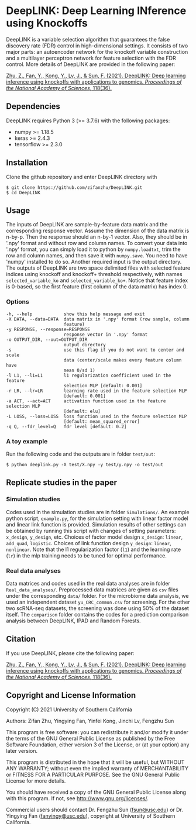# DeepLINK: Deep Learning INference using Knockoffs

DeepLINK is a variable selection algorithm that guarantees the false discovery rate (FDR) control in high-dimensional settings. It consists of two major parts: an autoencoder network for the knockoff variable construction and a multilayer perceptron network for feature selection with the FDR control. More details of DeepLINK are provided in the following paper:

[Zhu, Z., Fan, Y., Kong, Y., Lv, J., & Sun, F. (2021). DeepLINK: Deep learning inference using knockoffs with applications to genomics. *Proceedings of the National Academy of Sciences*, 118(36).](https://www.pnas.org/content/118/36/e2104683118.short)

## Dependencies

DeepLINK requires Python 3 (>= 3.7.6) with the following packages:

- numpy >= 1.18.5
- keras >= 2.4.3
- tensorflow >= 2.3.0

## Installation

Clone the github repository and enter DeepLINK directory with
    
    $ git clone https://github.com/zifanzhu/DeepLINK.git
    $ cd DeepLINK
    
## Usage

The inputs of DeepLINK are sample-by-feature data matrix and the corresponding response vector. Assume the dimension of the data matrix is n-by-p. Then the response should an n-by-1 vector. Also, they should be in '.npy' format and without row and column names. To convert your data into '.npy' format, you can simply load it to python by `numpy.loadtxt`, trim the row and column names, and then save it with `numpy.save`. You need to have 'numpy' installed to do so. Another required input is the output directory. The outputs of DeepLINK are two space delimited files with selected feature indices using knockoff and knockoff+ threshold respectively, with names `selected_variable_ko` and `selected_variable_ko+`.  Notice that feature index is 0-based, so the first feature (first column of the data matrix) has index 0.

### Options

    -h, --help            show this help message and exit
    -X DATA, --data=DATA  data matrix in '.npy' format (row sample, column
                          feature)
    -y RESPONSE, --response=RESPONSE
                          response vector in '.npy' format
    -o OUTPUT_DIR, --out=OUTPUT_DIR
                          output directory
    -s                    use this flag if you do not want to center and scale
                          data (center/scale makes every feature column have
                          mean 0/sd 1)
    -l L1, --l1=L1        l1 regularization coefficient used in the feature
                          selection MLP [default: 0.001]
    -r LR, --lr=LR        learning rate used in the feature selection MLP
                          [default: 0.001]
    -a ACT, --act=ACT     activation function used in the feature selection MLP
                          [default: elu]
    -L LOSS, --loss=LOSS  loss function used in the feature selection MLP
                          [default: mean_squared_error]
    -q Q, --fdr_level=Q   fdr level [default: 0.2]
    
### A toy example

Run the following code and the outputs are in folder `test/out`:
    
    $ python deeplink.py -X test/X.npy -y test/y.npy -o test/out

## Replicate studies in the paper

### Simulation studies

Codes used in the simulation studies are in folder `Simulations/`. An example python script, `example.py`, for the simulation setting with linear factor model and linear link function is provided. Simulation results of other settings can be obtained by running this script with changes of setting parameters: `x_design`, `y_design`, etc. Choices of factor model design `x_design`: `linear`, `add_quad`, `logistic`. Choices of link function design `y_design`: `linear`, `nonlinear`. Note that the l1 regularization factor (`l1`) and the learning rate (`lr`) in the mlp training needs to be tuned for optimal performance.

### Real data analyses

Data matrices and codes used in the real data analyses are in folder `Real_data_analyses/`. Preprocessed data matrices are given as `csv` files under the corresponding `data/` folder. For the microbiome data analysis, we used an independent dataset `yu_CRC_common.csv` for screening. For the other two scRNA-seq datasets, the screening was done using 50% of the dataset itself. The `comparison` folder contains the codes for a prediction comparison analysis between DeepLINK, IPAD and Random Forests.

## Citation

If you use DeepLINK, please cite the following paper:

[Zhu, Z., Fan, Y., Kong, Y., Lv, J., & Sun, F. (2021). DeepLINK: Deep learning inference using knockoffs with applications to genomics. *Proceedings of the National Academy of Sciences*, 118(36).](https://www.pnas.org/content/118/36/e2104683118.short)

## Copyright and License Information

Copyright (C) 2021 University of Southern California

Authors: Zifan Zhu, Yingying Fan, Yinfei Kong, Jinchi Lv, Fengzhu Sun

This program is free software: you can redistribute it and/or modify it under the terms of the GNU General Public License as published by the Free Software Foundation, either version 3 of the License, or (at your option) any later version.

This program is distributed in the hope that it will be useful, but WITHOUT ANY WARRANTY; without even the implied warranty of MERCHANTABILITY or FITNESS FOR A PARTICULAR PURPOSE.  See the GNU General Public License for more details.

You should have received a copy of the GNU General Public License along with this program.  If not, see <http://www.gnu.org/licenses/>.

Commercial users should contact Dr. Fengzhu Sun (<fsun@usc.edu>) or Dr. Yingying Fan (<fanyingy@usc.edu>), copyright at University of Southern California.

